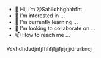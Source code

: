 - 👋 Hi, I’m @Sahildhhghhhfht
- 👀 I’m interested in ...
- 🌱 I’m currently learning ...
- 💞️ I’m looking to collaborate on ...
- 📫 How to reach me ...

<!---
Sahildhhghhhfht/Sahildhhghhhfht is a ✨ special ✨ repository because its `README.md` (this file) appears on your GitHub profile.
You can click the Preview link to take a look at your changes.
--->
Vdvhdhdudjnfjfhhfjfjjjfjrjrjjidrurkndj
